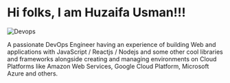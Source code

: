 # Hi folks, I am Huzaifa Usman!!!
![Devops](https://i.ibb.co/JcXFZCc/Dev-Ops-2e26a5de84cb7b8f0371.gif)

A passionate DevOps Engineer having an experience of building Web and applications with JavaScript / Reactjs / Nodejs and some other cool libraries and frameworks alongside creating and managing environments on Cloud Platforms like Amazon Web Services, Google Cloud Platform, Microsoft Azure and others.
